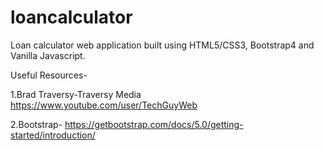 # loancalculator
Loan calculator web application built using HTML5/CSS3, Bootstrap4 and Vanilla Javascript.

Useful Resources-

1.Brad Traversy-Traversy Media https://www.youtube.com/user/TechGuyWeb

2.Bootstrap- https://getbootstrap.com/docs/5.0/getting-started/introduction/

